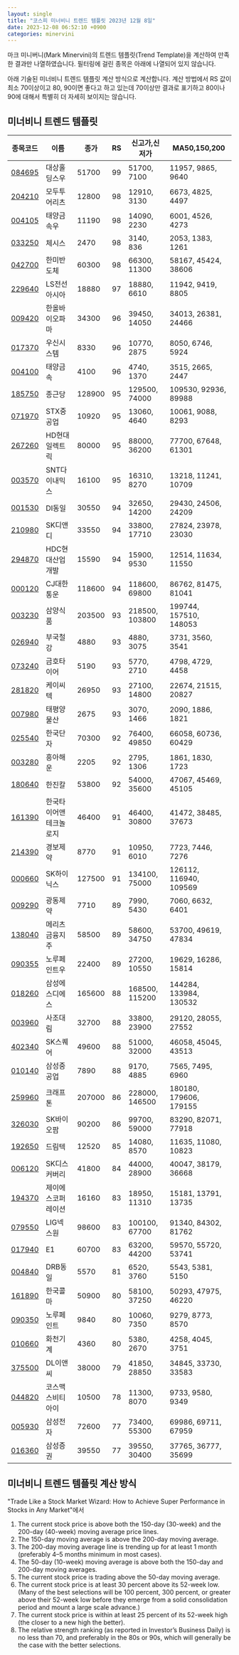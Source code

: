 ```yaml
---
layout: single
title: "코스피 미너비니 트렌드 템플릿 2023년 12월 8일"
date: 2023-12-08 06:52:10 +0900
categories: minervini
---
```

마크 미니버니(Mark Minervini)의 트렌드 템플릿(Trend Template)을 계산하여 만족한 결과만 나열하였습니다. 필터링에 걸린 종목은 아래에 나열되어 있지 않습니다.

아래 기술된 미너비니 트렌드 템플릿 계산 방식으로 계산합니다. 계산 방법에서 RS 값이 최소 70이상이고 80, 90이면 좋다고 하고 있는데 70이상만 결과로 표기하고 80이나 90에 대해서 특별히 더 자세히 보이지는 않습니다.

## 미너비니 트렌드 템플릿

|종목코드|이름|종가|RS|신고가,신저가|MA50,150,200|
|------|---|---|--|---------|------------|
|[084695](https://finance.daum.net/quotes/A084695)|대상홀딩스우|51700|99|51700, 7100|11957, 9865, 9640|
|[204210](https://finance.daum.net/quotes/A204210)|모두투어리츠|12800|98|12910, 3130|6673, 4825, 4497|
|[004105](https://finance.daum.net/quotes/A004105)|태양금속우|11190|98|14090, 2230|6001, 4526, 4273|
|[033250](https://finance.daum.net/quotes/A033250)|체시스|2470|98|3140, 836|2053, 1383, 1261|
|[042700](https://finance.daum.net/quotes/A042700)|한미반도체|60300|98|66300, 11300|58167, 45424, 38606|
|[229640](https://finance.daum.net/quotes/A229640)|LS전선아시아|18880|97|18880, 6610|11942, 9419, 8805|
|[009420](https://finance.daum.net/quotes/A009420)|한올바이오파마|34300|96|39450, 14050|34013, 26381, 24466|
|[017370](https://finance.daum.net/quotes/A017370)|우신시스템|8330|96|10770, 2875|8050, 6746, 5924|
|[004100](https://finance.daum.net/quotes/A004100)|태양금속|4100|96|4740, 1370|3515, 2665, 2447|
|[185750](https://finance.daum.net/quotes/A185750)|종근당|128900|95|129500, 74000|109530, 92936, 89988|
|[071970](https://finance.daum.net/quotes/A071970)|STX중공업|10920|95|13060, 4640|10061, 9088, 8293|
|[267260](https://finance.daum.net/quotes/A267260)|HD현대일렉트릭|80000|95|88000, 36200|77700, 67648, 61301|
|[003570](https://finance.daum.net/quotes/A003570)|SNT다이내믹스|16100|95|16310, 8270|13218, 11241, 10709|
|[001530](https://finance.daum.net/quotes/A001530)|DI동일|30550|94|32650, 14200|29430, 24506, 24209|
|[210980](https://finance.daum.net/quotes/A210980)|SK디앤디|33550|94|33800, 17710|27824, 23978, 23030|
|[294870](https://finance.daum.net/quotes/A294870)|HDC현대산업개발|15590|94|15900, 9530|12514, 11634, 11550|
|[000120](https://finance.daum.net/quotes/A000120)|CJ대한통운|118600|94|118600, 69800|86762, 81475, 81041|
|[003230](https://finance.daum.net/quotes/A003230)|삼양식품|203500|93|218500, 103800|199744, 157510, 148053|
|[026940](https://finance.daum.net/quotes/A026940)|부국철강|4880|93|4880, 3075|3731, 3560, 3541|
|[073240](https://finance.daum.net/quotes/A073240)|금호타이어|5190|93|5770, 2710|4798, 4729, 4458|
|[281820](https://finance.daum.net/quotes/A281820)|케이씨텍|26950|93|27100, 14800|22674, 21515, 20827|
|[007980](https://finance.daum.net/quotes/A007980)|태평양물산|2675|93|3070, 1466|2090, 1886, 1821|
|[025540](https://finance.daum.net/quotes/A025540)|한국단자|70300|92|76400, 49850|66058, 60736, 60429|
|[003280](https://finance.daum.net/quotes/A003280)|흥아해운|2205|92|2795, 1306|1861, 1830, 1723|
|[180640](https://finance.daum.net/quotes/A180640)|한진칼|53800|92|54000, 35600|47067, 45469, 45105|
|[161390](https://finance.daum.net/quotes/A161390)|한국타이어앤테크놀로지|46400|91|46400, 30800|41472, 38485, 37673|
|[214390](https://finance.daum.net/quotes/A214390)|경보제약|8770|91|10950, 6010|7723, 7446, 7276|
|[000660](https://finance.daum.net/quotes/A000660)|SK하이닉스|127500|91|134100, 75000|126112, 116940, 109569|
|[009290](https://finance.daum.net/quotes/A009290)|광동제약|7710|89|7990, 5430|7060, 6632, 6401|
|[138040](https://finance.daum.net/quotes/A138040)|메리츠금융지주|58500|89|58600, 34750|53700, 49619, 47834|
|[090355](https://finance.daum.net/quotes/A090355)|노루페인트우|22400|89|27200, 10550|19629, 16286, 15814|
|[018260](https://finance.daum.net/quotes/A018260)|삼성에스디에스|165600|88|168500, 115200|144284, 133984, 130532|
|[003960](https://finance.daum.net/quotes/A003960)|사조대림|32700|88|33800, 23900|29120, 28055, 27552|
|[402340](https://finance.daum.net/quotes/A402340)|SK스퀘어|49600|88|51000, 32000|46058, 45045, 43513|
|[010140](https://finance.daum.net/quotes/A010140)|삼성중공업|7890|88|9170, 4885|7565, 7495, 6960|
|[259960](https://finance.daum.net/quotes/A259960)|크래프톤|207000|86|228000, 146500|180180, 179606, 179155|
|[326030](https://finance.daum.net/quotes/A326030)|SK바이오팜|90200|86|99700, 59000|83290, 82071, 77918|
|[192650](https://finance.daum.net/quotes/A192650)|드림텍|12520|85|14080, 8570|11635, 11080, 10823|
|[006120](https://finance.daum.net/quotes/A006120)|SK디스커버리|41800|84|44000, 28900|40047, 38179, 36668|
|[194370](https://finance.daum.net/quotes/A194370)|제이에스코퍼레이션|16160|83|18950, 11310|15181, 13791, 13735|
|[079550](https://finance.daum.net/quotes/A079550)|LIG넥스원|98600|83|100100, 67700|91340, 84302, 81762|
|[017940](https://finance.daum.net/quotes/A017940)|E1|60700|83|63200, 44200|59570, 55720, 53741|
|[004840](https://finance.daum.net/quotes/A004840)|DRB동일|5570|81|6520, 3760|5543, 5381, 5150|
|[161890](https://finance.daum.net/quotes/A161890)|한국콜마|50900|80|58100, 37250|50293, 47975, 46220|
|[090350](https://finance.daum.net/quotes/A090350)|노루페인트|9840|80|10060, 7350|9279, 8773, 8570|
|[010660](https://finance.daum.net/quotes/A010660)|화천기계|4360|80|5380, 2670|4258, 4045, 3751|
|[375500](https://finance.daum.net/quotes/A375500)|DL이앤씨|38000|79|41850, 28850|34845, 33730, 33583|
|[044820](https://finance.daum.net/quotes/A044820)|코스맥스비티아이|10500|78|11300, 8070|9733, 9580, 9349|
|[005930](https://finance.daum.net/quotes/A005930)|삼성전자|72600|77|73400, 55300|69986, 69711, 67959|
|[016360](https://finance.daum.net/quotes/A016360)|삼성증권|39550|77|39550, 30400|37765, 36777, 35699|

## 미너비니 트렌드 템플릿 계산 방식

"Trade Like a Stock Market Wizard: How to Achieve Super Performance in Stocks in Any Market"에서

 1. The current stock price is above both the 150-day (30-week) and the 200-day (40-week) moving average price lines.
 1. The 150-day moving average is above the 200-day moving average.
 1. The 200-day moving average line is trending up for at least 1 month (preferably 4–5 months minimum in most cases).
 1. The 50-day (10-week) moving average is above both the 150-day and 200-day moving averages.
 1. The current stock price is trading above the 50-day moving average.
 1. The current stock price is at least 30 percent above its 52-week low. (Many of the best selections will be 100 percent, 300 percent, or greater above their 52-week low before they emerge from a solid consolidation period and mount a large scale advance.)
 1. The current stock price is within at least 25 percent of its 52-week high (the closer to a new high the better).
 1. The relative strength ranking (as reported in Investor’s Business Daily) is no less than 70, and preferably in the 80s or 90s, which will generally be the case with the better selections.
